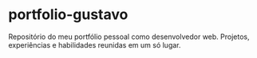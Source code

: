 # portfolio-gustavo
Repositório do meu portfólio pessoal como desenvolvedor web. Projetos, experiências e habilidades reunidas em um só lugar.
